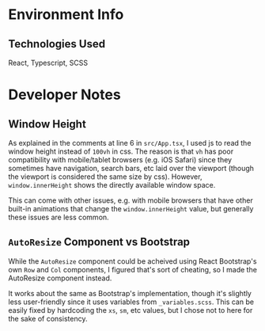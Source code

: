 # Environment Info

## Technologies Used

React, Typescript, SCSS

# Developer Notes

## Window Height

As explained in the comments at line 6 in `src/App.tsx`, I used js to read the window height instead of `100vh` in css. The reason is that `vh` has poor compatibility with mobile/tablet browsers (e.g. iOS Safari) since they sometimes have navigation, search bars, etc laid over the viewport (though the viewport is considered the same size by css). However, `window.innerHeight` shows the directly available window space.

This can come with other issues, e.g. with mobile browsers that have other built-in animations that change the `window.innerHeight` value, but generally these issues are less common.

## `AutoResize` Component vs Bootstrap

While the `AutoResize` component could be acheived using React Bootstrap's own `Row` and `Col` components, I figured that's sort of cheating, so I made the AutoResize component instead.

It works about the same as Bootstrap's implementation, though it's slightly less user-friendly since it uses variables from `_variables.scss`. This can be easily fixed by hardcoding the `xs`, `sm`, etc values, but I chose not to here for the sake of consistency.
